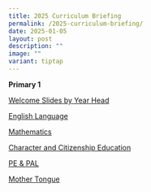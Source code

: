 ```yaml
---
title: 2025 Curriculum Briefing
permalink: /2025-curriculum-briefing/
date: 2025-01-05
layout: post
description: ""
image: ""
variant: tiptap
---
```

<p><strong>Primary 1</strong>
</p>
<p><a href="https://drive.google.com/file/d/1ODJJUIlGyxNbnZTemilTOdcKpp1jhJQH/view?usp=sharing" rel="noopener nofollow" target="_blank">Welcome Slides by Year Head</a>
</p>
<p><a href="https://drive.google.com/file/d/1bYPKtcVA21zsVUBMkWvqRFjTP334RS75/view?usp=sharing" rel="noopener nofollow" target="_blank">English Language</a>
</p>
<p><a href="/files/P1_Curriculum_Briefing_Math_2025.pdf" rel="noopener nofollow" target="_blank">Mathematics</a>
</p>
<p><a href="https://drive.google.com/file/d/1eDCW_19uhc_e16RujSGDFK_mPgsfuxGf/view?usp=sharing" rel="noopener nofollow" target="_blank">Character and Citizenship Education</a>
</p>
<p><a href="/files/2025_P1_PE_PAL_Curriculum_Briefing_2_Jan_2025.pdf" rel="noopener nofollow" target="_blank">PE &amp; PAL</a>
</p>
<p><a href="https://drive.google.com/file/d/1xSIqMP91vLkp2PY1HyY3FbFlyznRCGZU/view?usp=sharing" rel="noopener nofollow" target="_blank">Mother Tongue</a>
</p>